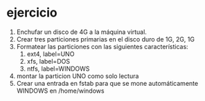 # ejercicio

1. Enchufar un disco de 4G a la máquina virtual.
2. Crear tres particiones primarias en el disco duro de 1G, 2G, 1G
3. Formatear las particiones con las siguientes características: 
    1. ext4, label=UNO
    2. xfs, label=DOS
    3. ntfs, label=WINDOWS
4. montar la particion UNO como solo lectura
5. Crear una entrada en fstab para que se mone automáticamente WINDOWS en
    /home/windows